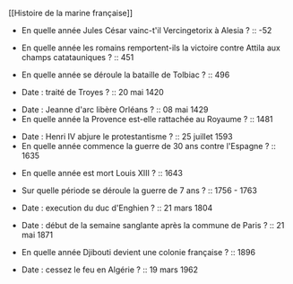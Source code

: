 [[Histoire de la marine française]]

- En quelle année Jules César vainc-t'il Vercingetorix à Alesia ? :: -52
<!--ID: 1619200506840-->
- En quelle année les romains remportent-ils la victoire contre Attila aux champs catatauniques ? :: 451
<!--ID: 1619200506871-->
- En quelle année se déroule la bataille de Tolbiac ? :: 496
<!--ID: 1619200506904-->
- Date : traité de Troyes ? :: 20 mai 1420	
<!--ID: 1619200506935-->
- Date : Jeanne d'arc libère Orléans ? :: 08 mai 1429		
- En quelle année la Provence est-elle rattachée au Royaume ? :: 1481
<!--ID: 1619200506966-->
- Date : Henri IV abjure le protestantisme ? :: 25 juillet 1593	
- En quelle année commence la guerre de 30 ans contre l'Espagne ?	:: 1635	
<!--ID: 1619200506996-->
- En quelle année est mort Louis XIII ? :: 1643			
<!--ID: 1619200507027-->
- Sur quelle période se déroule la guerre de 7 ans ? :: 1756 - 1763
<!--ID: 1619200507058-->
- Date : execution du duc d'Enghien ? :: 21 mars 1804			
<!--ID: 1619200507088-->
- Date : début de la semaine sanglante après la commune de Paris ? :: 21 mai 1871			
<!--ID: 1619200507119-->
- En quelle année Djibouti devient une colonie française ? :: 1896
<!--ID: 1619200507150-->
- Date : cessez le feu en Algérie ? :: 19 mars 1962	
<!--ID: 1619200507180-->
